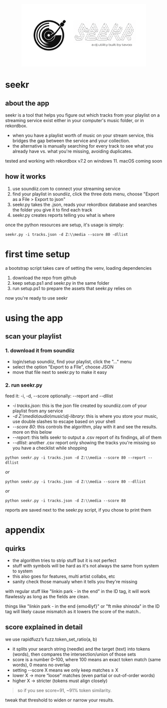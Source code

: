 <p align="center">
  <img src="docs/seekr-banner.jpeg" alt="seekr logo" width="400"/>
</p>

# seekr
## about the app
seekr is a tool that helps you figure out which tracks from your playlist on a streaming service exist either in your computer's music folder, or in rekordbox.

- when you have a playlist worth of music on your stream service, this bridges the gap between the service and your collection.
- the alternative is  manually searching for every track to see what you already have vs. what you're missing, avoiding duplicates.

tested and working with rekordbox v7.2 on windows 11. macOS coming soon

## how it works
1. use soundiiz.com to connect your streaming service
2. find your playlist in soundiiz, click the three dots menu, choose "Export as a File > Export to json"
3. seekr.py takes the .json, reads your rekordbox database and searches the folder you give it to find each track
4. seekr.py creates reports telling you what is where

once the python resources are setup, it's usage is simply:
``` 
seekr.py -i tracks.json -d Z:\\media --score 80 -dllist
```

# first time setup
a bootstrap script takes care of setting the venv, loading dependencies

1. download the repo from github
2. keep setup.ps1 and seekr.py in the same folder
3. run setup.ps1 to prepare the assets that seekr.py relies on

now you're ready to use seekr

# using the app
## scan your playlist
### 1. download it from soundiiz
- login/setup soundiiz, find your playlist, click the "..." menu
- select the option "Export to a FIle", choose JSON
- move that file next to seekr.py to make it easy

### 2. run seekr.py
feed it: -i, -d, --score
optionally: --report and --dllist

- *-i tracks.json*: this is the json file created by soundiiz.com of your playlist from any service
- *-d Z:\\media\\audio\\music\\dj-library*: this is where you store your music, use double slashes to escape based on your shell
- *--score 80*: this controls the algorithm, play with it and see the results. more on this below
- *--report*: this tells seekr to output a .csv report of its findings, all of them
- *--dllist*: another .csv report only showing the tracks you're missing so you have a checklist while shopping

```
python seekr.py -i tracks.json -d Z:\\media --score 80 --report --dllist
```
*or*
```
python seekr.py -i tracks.json -d Z:\\media --score 80 --dllist
```
*or*
```
python seekr.py -i tracks.json -d Z:\\media --score 80
```

reports are saved next to the seekr.py script, if you chose to print them

# appendix
## quirks
- the algorithm tries to strip stuff but it is not perfect
- stuff with symbols will be hard as it's not always the same from system to system
- this also goes for features, multi artist collabs, etc
- sanity check those manualy when it tells you they're missing 

with regular stuff like "linkin park - in the end" in the ID tag, it will work flawlessly as long as the fields are clean. 

things like "linkin park - in the end {emo4lyf}" or "ft mike shinoda" in the ID tag will likely cause mismatch as it lowers the score of the match..

## score explained in detail
we use rapidfuzz’s fuzz.token_set_ratio(a, b)

- it splits your search string (needle) and the target (text) into tokens (words), then compares the intersection/union of those sets
- score is a number 0–100, where 100 means an exact token match (same words), 0 means no overlap
- setting --score X means we only keep matches ≥ X
- lower X -> more “loose” matches (even partial or out-of-order words)
- higher X -> stricter (tokens must align closely)

> so if you see score=91, ~91% token similarity. 

tweak that threshold to widen or narrow your results.